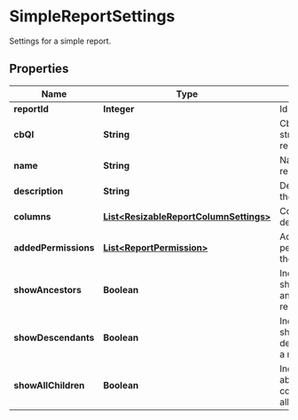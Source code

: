 

# SimpleReportSettings

Settings for a simple report.

## Properties

| Name | Type | Description | Notes |
|------------ | ------------- | ------------- | -------------|
|**reportId** | **Integer** | Id of a report |  [optional] |
|**cbQl** | **String** | CbQL query string of the report. |  |
|**name** | **String** | Name of the report. |  |
|**description** | **String** | Description of the report. |  |
|**columns** | [**List&lt;ResizableReportColumnSettings&gt;**](ResizableReportColumnSettings.md) | Column definitions. |  |
|**addedPermissions** | [**List&lt;ReportPermission&gt;**](ReportPermission.md) | Access permissions for the report. |  [optional] |
|**showAncestors** | **Boolean** | Indicator to show the ancestors of a result item. |  [optional] |
|**showDescendants** | **Boolean** | Indicator to show the descendants of a result item. |  [optional] |
|**showAllChildren** | **Boolean** | Indicator to ability to collapse/expand all child items. |  [optional] |



